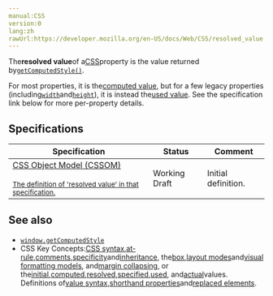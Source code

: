 ```yaml
---
manual:CSS
version:0
lang:zh
rawUrl:https://developer.mozilla.org/en-US/docs/Web/CSS/resolved_value
---
```







The**resolved value**of a[CSS](%427 "")property is the value returned by[`getComputedStyle()`](%33777 "The Window.getComputedStyle() method gives the values of all the CSS properties of an element after applying the active stylesheets and resolving any basic computation those values may contain.").



For most properties, it is the[computed value](%28556 ""), but for a few legacy properties (including[`width`](%13333 "The width property specifies the width of an element. By default, the property defines the width of the content area. If box-sizing is set to border-box, it instead determines the width of the border area.")and[`height`](%14278 "The height CSS property specifies the height of an element. By default, the property defines the height of the content area. If box-sizing is set to border-box, it instead determines the height of the border area.")), it is instead the[used value](%32864 ""). See the specification link below for more per-property details.


## Specifications<a name="Specifications"></a>

Specification | Status | Comment 
 ---  |  ---  |  ---  | 
[CSS Object Model (CSSOM)<br></br><small>The definition of &#39;resolved value&#39; in that specification.</small>](%32897 "") | Working Draft | Initial definition. 


## See also<a name="See_also"></a>

* [`window.getComputedStyle`](%33777 "The Window.getComputedStyle() method gives the values of all the CSS properties of an element after applying the active stylesheets and resolving any basic computation those values may contain.")
* CSS Key Concepts:[CSS syntax](%32857 "Syntax"),[at-rule](%4443 "At-rule"),[comments](%32858 "Comments"),[specificity](%31831 "Specificity")and[inheritance](%28555 "inheritance"), the[box](%32859 "Box model"),[layout modes](%32860 "CSS layout modes")and[visual formatting models](%32861 "Visual formatting model"), and[margin collapsing](%30837 "Margin collapsing"), or the[initial](%28552 "initial value"),[computed](%28556 "computed value"),[resolved](%32862 "resolved value"),[specified](%32863 "specified value"),[used](%32864 "used value"), and[actual](%32865 "actual value")values. Definitions of[value syntax](%28301 "Value definition syntax"),[shorthand properties](%28797 "Shorthand properties")and[replaced elements](%28752 "Replaced element").



